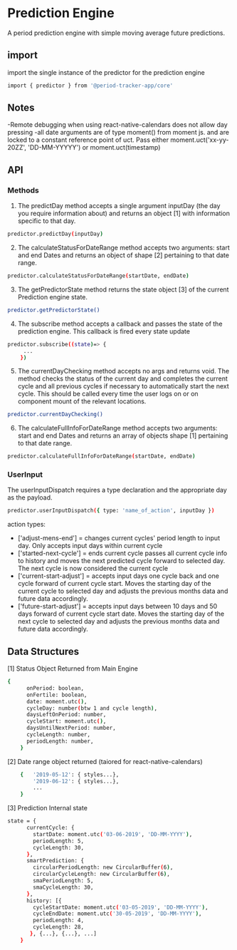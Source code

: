 # Prediction Engine

A period prediction engine with simple moving average future predictions.

## import
import the single instance of the predictor for the prediction engine

```bash
import { predictor } from '@period-tracker-app/core'
```

## Notes

-Remote debugging when using react-native-calendars does not allow day pressing
-all date arguments are of type moment() from moment js. and are locked to a constant reference point of uct. Pass either moment.uct('xx-yy-20ZZ', 'DD-MM-YYYYY') or moment.uct(timestamp)

## API

### Methods

1) The predictDay method accepts a single argument inputDay  (the day you require information about) and returns an object [1] with information specific to that day.

```bash
predictor.predictDay(inputDay)
```

2) The calculateStatusForDateRange method accepts two arguments: start and end Dates and returns an object of shape [2] pertaining to that date range.

```bash
predictor.calculateStatusForDateRange(startDate, endDate)
```

3) The getPredictorState method returns the state object [3] of the current Prediction engine state.

```bash
predictor.getPredictorState()
```

4) The subscribe method accepts a callback and passes the state of the prediction engine. This callback is fired every state update

```bash
predictor.subscribe((state)=> {
     ...
    })
```

5) The currentDayChecking method accepts no args and returns void. The method checks the status of the current day and completes the current cycle and all previous cycles if necessary to automatically start the next cycle. This should be called every time the user logs on or on component mount of the relevant locations.

```bash
predictor.currentDayChecking()
```

6) The calculateFullInfoForDateRange method accepts two arguments: start and end Dates and returns an array of objects shape [1] pertaining to that date range.

```bash
predictor.calculateFullInfoForDateRange(startDate, endDate)
```


### UserInput

The userInputDispatch requires a type declaration and the appropriate day as the payload.

```bash
predictor.userInputDispatch({ type: 'name_of_action', inputDay })
```

action types:

- ['adjust-mens-end'] = changes current cycles' period length to input day. Only accepts input days within current cycle
- ['started-next-cycle'] = ends current cycle passes all current cycle info to history and moves the next predicted cycle forward to selected day. The next cycle is now considered the current cycle
- ['current-start-adjust'] = accepts input days one cycle back and one cycle forward of current cycle start. Moves the starting day of the current cycle to selected day and adjusts the previous months data and future data accordingly.
- ['future-start-adjust'] = accepts input days between 10 days and 50 days forward of current cycle start date. Moves the starting day of the next cycle to selected day and adjusts the previous months data and future data accordingly.

## Data Structures

[1] Status Object Returned from Main Engine

```bash
{
      onPeriod: boolean,
      onFertile: boolean,
      date: moment.utc(),
      cycleDay: number(btw 1 and cycle length),
      daysLeftOnPeriod: number,
      cycleStart: moment.utc(),
      daysUntilNextPeriod: number,
      cycleLength: number,
      periodLength: number,
    }
```

[2] Date range object returned (taiored for react-native-calendars)

```bash
    {   '2019-05-12': { styles...},
        '2019-06-12': { styles...},
        ...
    }
```

[3] Prediction Internal state

```bash
state = {
      currentCycle: {
        startDate: moment.utc('03-06-2019', 'DD-MM-YYYY'),
        periodLength: 5,
        cycleLength: 30,
      },
      smartPrediction: {
        circularPeriodLength: new CircularBuffer(6),
        circularCycleLength: new CircularBuffer(6),
        smaPeriodLength: 5,
        smaCycleLength: 30,
      },
      history: [{
        cycleStartDate: moment.utc('03-05-2019', 'DD-MM-YYYY'),
        cycleEndDate: moment.utc('30-05-2019', 'DD-MM-YYYY'),
        periodLength: 4,
        cycleLength: 28,
       }, {...}, {...}, ...]
    }
```

